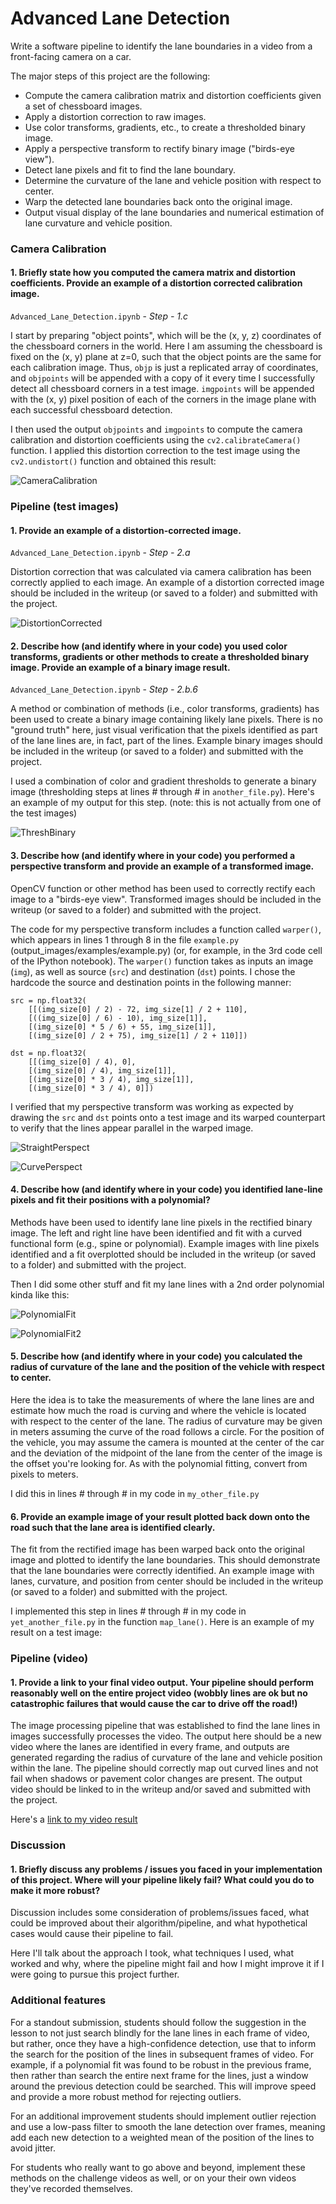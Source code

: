 # Advanced Lane Detection

Write a software pipeline to identify the lane boundaries in a video from a front-facing camera on a car.

The major steps of this project are the following:

* Compute the camera calibration matrix and distortion coefficients given a set of chessboard images.
* Apply a distortion correction to raw images.
* Use color transforms, gradients, etc., to create a thresholded binary image.
* Apply a perspective transform to rectify binary image ("birds-eye view").
* Detect lane pixels and fit to find the lane boundary.
* Determine the curvature of the lane and vehicle position with respect to center.
* Warp the detected lane boundaries back onto the original image.
* Output visual display of the lane boundaries and numerical estimation of lane curvature and vehicle position.


### Camera Calibration

#### 1. Briefly state how you computed the camera matrix and distortion coefficients. Provide an example of a distortion corrected calibration image.

`Advanced_Lane_Detection.ipynb` - *Step - 1.c*

I start by preparing "object points", which will be the (x, y, z) coordinates of the chessboard corners in the world. Here I am assuming the chessboard is fixed on the (x, y) plane at z=0, such that the object points are the same for each calibration image.  Thus, `objp` is just a replicated array of coordinates, and `objpoints` will be appended with a copy of it every time I successfully detect all chessboard corners in a test image.  `imgpoints` will be appended with the (x, y) pixel position of each of the corners in the image plane with each successful chessboard detection.  

I then used the output `objpoints` and `imgpoints` to compute the camera calibration and distortion coefficients using the `cv2.calibrateCamera()` function.  I applied this distortion correction to the test image using the `cv2.undistort()` function and obtained this result: 

![CameraCalibration](https://github.com/LuLi0077/SDC/blob/master/Advanced_Lane_Detection/output_images/CameraCalibration.png)


### Pipeline (test images)

#### 1. Provide an example of a distortion-corrected image.

`Advanced_Lane_Detection.ipynb` - *Step - 2.a*

Distortion correction that was calculated via camera calibration has been correctly applied to each image. An example of a distortion corrected image should be included in the writeup (or saved to a folder) and submitted with the project.

![DistortionCorrected](https://github.com/LuLi0077/SDC/blob/master/Advanced_Lane_Detection/output_images/DistortionCorrected.png)


#### 2. Describe how (and identify where in your code) you used color transforms, gradients or other methods to create a thresholded binary image. Provide an example of a binary image result.

`Advanced_Lane_Detection.ipynb` - *Step - 2.b.6*

A method or combination of methods (i.e., color transforms, gradients) has been used to create a binary image containing likely lane pixels. There is no "ground truth" here, just visual verification that the pixels identified as part of the lane lines are, in fact, part of the lines. Example binary images should be included in the writeup (or saved to a folder) and submitted with the project.

I used a combination of color and gradient thresholds to generate a binary image (thresholding steps at lines # through # in `another_file.py`).  Here's an example of my output for this step.  (note: this is not actually from one of the test images)

![ThreshBinary](https://github.com/LuLi0077/SDC/blob/master/Advanced_Lane_Detection/output_images/ThreshBinary.png)


#### 3. Describe how (and identify where in your code) you performed a perspective transform and provide an example of a transformed image.

OpenCV function or other method has been used to correctly rectify each image to a "birds-eye view". Transformed images should be included in the writeup (or saved to a folder) and submitted with the project.

The code for my perspective transform includes a function called `warper()`, which appears in lines 1 through 8 in the file `example.py` (output_images/examples/example.py) (or, for example, in the 3rd code cell of the IPython notebook).  The `warper()` function takes as inputs an image (`img`), as well as source (`src`) and destination (`dst`) points.  I chose the hardcode the source and destination points in the following manner:

```
src = np.float32(
    [[(img_size[0] / 2) - 72, img_size[1] / 2 + 110],
    [((img_size[0] / 6) - 10), img_size[1]],
    [(img_size[0] * 5 / 6) + 55, img_size[1]],
    [(img_size[0] / 2 + 75), img_size[1] / 2 + 110]])

dst = np.float32(
    [[(img_size[0] / 4), 0],
    [(img_size[0] / 4), img_size[1]],
    [(img_size[0] * 3 / 4), img_size[1]],
    [(img_size[0] * 3 / 4), 0]])

```

I verified that my perspective transform was working as expected by drawing the `src` and `dst` points onto a test image and its warped counterpart to verify that the lines appear parallel in the warped image.

![StraightPerspect](https://github.com/LuLi0077/SDC/blob/master/Advanced_Lane_Detection/output_images/StraightPerspect.png)


![CurvePerspect](https://github.com/LuLi0077/SDC/blob/master/Advanced_Lane_Detection/output_images/CurvePerspect.png)

#### 4. Describe how (and identify where in your code) you identified lane-line pixels and fit their positions with a polynomial?

Methods have been used to identify lane line pixels in the rectified binary image. The left and right line have been identified and fit with a curved functional form (e.g., spine or polynomial). Example images with line pixels identified and a fit overplotted should be included in the writeup (or saved to a folder) and submitted with the project.

Then I did some other stuff and fit my lane lines with a 2nd order polynomial kinda like this:


![PolynomialFit](https://github.com/LuLi0077/SDC/blob/master/Advanced_Lane_Detection/output_images/PolynomialFit.png)

![PolynomialFit2](https://github.com/LuLi0077/SDC/blob/master/Advanced_Lane_Detection/output_images/PolynomialFit2.png)


#### 5. Describe how (and identify where in your code) you calculated the radius of curvature of the lane and the position of the vehicle with respect to center.

Here the idea is to take the measurements of where the lane lines are and estimate how much the road is curving and where the vehicle is located with respect to the center of the lane. The radius of curvature may be given in meters assuming the curve of the road follows a circle. For the position of the vehicle, you may assume the camera is mounted at the center of the car and the deviation of the midpoint of the lane from the center of the image is the offset you're looking for. As with the polynomial fitting, convert from pixels to meters.

I did this in lines # through # in my code in `my_other_file.py`


#### 6. Provide an example image of your result plotted back down onto the road such that the lane area is identified clearly.

The fit from the rectified image has been warped back onto the original image and plotted to identify the lane boundaries. This should demonstrate that the lane boundaries were correctly identified. An example image with lanes, curvature, and position from center should be included in the writeup (or saved to a folder) and submitted with the project.

I implemented this step in lines # through # in my code in `yet_another_file.py` in the function `map_lane()`.  Here is an example of my result on a test image:


### Pipeline (video)

#### 1. Provide a link to your final video output. Your pipeline should perform reasonably well on the entire project video (wobbly lines are ok but no catastrophic failures that would cause the car to drive off the road!)

The image processing pipeline that was established to find the lane lines in images successfully processes the video. The output here should be a new video where the lanes are identified in every frame, and outputs are generated regarding the radius of curvature of the lane and vehicle position within the lane. The pipeline should correctly map out curved lines and not fail when shadows or pavement color changes are present. The output video should be linked to in the writeup and/or saved and submitted with the project.

Here's a [link to my video result](./project_video.mp4)


### Discussion

#### 1. Briefly discuss any problems / issues you faced in your implementation of this project. Where will your pipeline likely fail? What could you do to make it more robust?

Discussion includes some consideration of problems/issues faced, what could be improved about their algorithm/pipeline, and what hypothetical cases would cause their pipeline to fail.

Here I'll talk about the approach I took, what techniques I used, what worked and why, where the pipeline might fail and how I might improve it if I were going to pursue this project further.  


### Additional features

For a standout submission, students should follow the suggestion in the lesson to not just search blindly for the lane lines in each frame of video, but rather, once they have a high-confidence detection, use that to inform the search for the position of the lines in subsequent frames of video. For example, if a polynomial fit was found to be robust in the previous frame, then rather than search the entire next frame for the lines, just a window around the previous detection could be searched. This will improve speed and provide a more robust method for rejecting outliers.

For an additional improvement students should implement outlier rejection and use a low-pass filter to smooth the lane detection over frames, meaning add each new detection to a weighted mean of the position of the lines to avoid jitter.

For students who really want to go above and beyond, implement these methods on the challenge videos as well, or on your their own videos they've recorded themselves.
